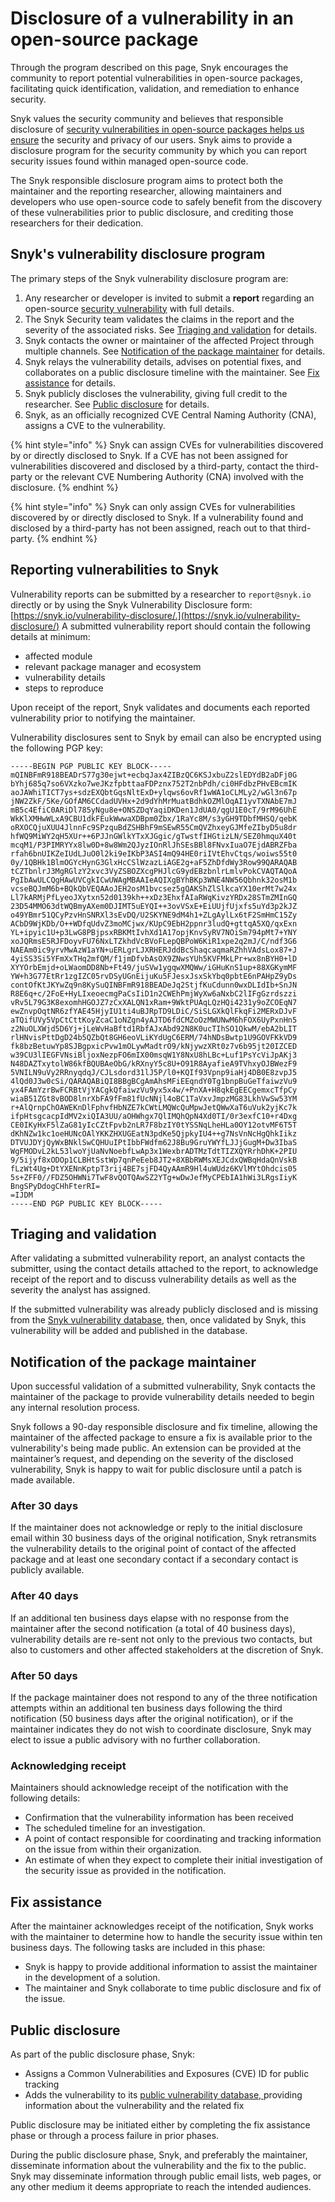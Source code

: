 # Disclosure of a vulnerability in an open-source package

Through the program described on this page, Snyk encourages the community to report potential vulnerabilities in open-source packages, facilitating quick identification, validation, and remediation to enhance security.&#x20;

Snyk values the security community and believes that responsible disclosure of [security vulnerabilities in open-source packages helps us ensure](https://snyk.io/series/open-source-security/report-2020) the security and privacy of our users. Snyk aims to provide a disclosure program for the security community by which you can report security issues found within managed open-source code.

The Snyk responsible disclosure program aims to protect both the maintainer and the reporting researcher, allowing maintainers and developers who use open-source code to safely benefit from the discovery of these vulnerabilities prior to public disclosure, and crediting those researchers for their dedication.

## Snyk's vulnerability disclosure program

The primary steps of the Snyk vulnerability disclosure program are:

1. Any researcher or developer is invited to submit a **report** regarding an open-source [security vulnerability](https://snyk.io/learn/security-vulnerability-exploits-threats/) with full details.
2. The Snyk Security team validates the claims in the report and the severity of the associated risks. See [Triaging and validation](disclosure-of-a-vulnerability-in-an-open-source-package.md#triaging-and-validation) for details.
3. Snyk contacts the owner or maintainer of the affected Project through multiple channels. See [Notification of the package maintainer](disclosure-of-a-vulnerability-in-an-open-source-package.md#notification-of-the-package-maintainer) for details.
4. Snyk relays the vulnerability details, advises on potential fixes, and collaborates on a public disclosure timeline with the maintainer. See [Fix assistance](disclosure-of-a-vulnerability-in-an-open-source-package.md#fix-assistance) for details.
5. Snyk publicly discloses the vulnerability, giving full credit to the researcher. See [Public disclosure](disclosure-of-a-vulnerability-in-an-open-source-package.md#public-disclosure) for details.
6. Snyk, as an officially recognized CVE Central Naming Authority (CNA), assigns a CVE to the vulnerability.

{% hint style="info" %}
Snyk can assign CVEs for vulnerabilities discovered by or directly disclosed to Snyk. If a CVE has not been assigned for vulnerabilities discovered and disclosed by a third-party, contact the third-party or the relevant CVE Numbering Authority (CNA) involved with the disclosure.
{% endhint %}

{% hint style="info" %}
Snyk can only assign CVEs for vulnerabilities discovered by or directly disclosed to Snyk. If a vulnerability found and disclosed by a third-party has not been assigned, reach out to that third-party.&#x20;
{% endhint %}

## Reporting vulnerabilities to Snyk

Vulnerability reports can be submitted by a researcher to `report@snyk.io` directly or by using the Snyk Vulnerability Disclosure form: [https://snyk.io/vulnerability-disclosure/.](https://snyk.io/vulnerability-disclosure/) A submitted vulnerability report should contain the following details at minimum:

* affected module
* relevant package manager and ecosystem
* vulnerability details
* steps to reproduce

Upon receipt of the report, Snyk validates and documents each reported vulnerability prior to notifying the maintainer.

Vulnerability disclosures sent to Snyk by email can also be encrypted using the following PGP key:

```
-----BEGIN PGP PUBLIC KEY BLOCK-----
mQINBFmR918BEADrS77g30ejwt+ecbqJax4ZIBzQC6KSJxbuZ2slEDYdB2aDFj0G
bYhj685q7so6VXzko7weJKzfpbttaaFDPznx752T2nbPdh/ci0HFdbzPHvEBcmIK
aoJAWhiTICT7ys+sdzEXQbtGqsNltExD+ylqws6ovRf1wWA1oCLMLy2/wGl3n67p
jNW2ZkF/5Ke/GOfAM6CCdadUVHx+2d9dYhMrMuatBdhkOZMlOqAI1yvTXNAbE7mJ
mB5c4EfiC0ARiDl785yNgu8e+ONSZDqYaqiDKDen1JdUA0/qgU1E0cT/9rM96UhE
WkKlXMHwWLxA9CBU1dkFEukWwwaXDBpm0Zbx/1RaYc8M/s3yGH9TDbfMHSQ/qebK
oRXOCQjuXUU4JlnnFc9SPzquBdZSHBhF9mSEwR55CmQVZhxeyGJMfeZIbyD5u8dr
hfWQ9MiWY2qH5XUr++6PJJnGWlkYTxXJGgic/gTwstfIHGtizLN/SEZ0hmquX40t
mcqM1/P3PIMRYYx8lw0D+8w8Wm2QJyzIOnRlJhSEsBBl8FNvxIuaO7EjdABRZFba
rfah6bnUIKZeIUdLJuO0l2ki9eIKbP3ASI4mQ94HE0riIVtEhvCtqs/woiws55t0
0y/1QBHk1BlmOGYcHynG3GlxHcCSlWzazLiAGE2g+aF5ZhDfdWy3Row99QARAQAB
tCZTbnlrJ3MgRGlzY2xvc3VyZSBOZXcgPHJlcG9ydEBzbnlrLmlvPokCVAQTAQoA
PgIbAwULCQgHAwUVCgkICwUWAgMBAAIeAQIXgBYhBKp3WNE4NW56Qbhnk32osM1b
vcseBQJmM6b+BQkQbVEQAAoJEH2osM1bvcsez5gQAKShZlSlkcaYX10erMt7w24x
Ll7kARMjPfLyeoJXytxn52d0139kh++xDz3EhxfAIaRWqKivzYRDx28STmZMInGQ
23D54MMO63dtWQBmyAXem0DJIMT5uEYQI++3ovVSxE+EiUUjfUjxfs5uYd3p2kJZ
o49YBmr51QCyPzvHnSNRXl3sEvDQ/U2SKYNE9dM4h1+ZLgAylLx6tF2SmHmC15Zy
ACbD9WjKDb/O++WDfqUdvZ3moMCjwx/KUpC9EbH2ppnr3ludQ+gttqA5XQ/qxExn
YL+ipyic1U+p3LwG8PBjpsxRBKMtIvhXd1A17opjKnvSyRV7NOiSm794pMt7+YNY
xoJQRmsE5RJFDoyvFU76NxLTZkhdVcBVoFLepQBPoW6KiR1xpe2q2mJ/C/ndf3G6
NAEAm0ic9yrvMwAzW1aYN+uERLgrLJXRHERJddBcShaqcaqmaRZhhVAdsLox87+J
4yiSS3Si5YFmXxTHq2mfQM/f1jmDfvbAsOX9ZNwsYUh5KVFMkLPr+wx8nBYH0+lD
XYYOrbEmjd+oLWaomDD8Nb+Ft49/juSVw1ygqwXMQWw/iGHuKnS1up+88XGKymMF
YW+h3G77EtRr1zgIZC05rvDSyUGnEijuKu5FJesxJsxSkYbq0pbtE6nPAHpZ9yDs
contOfKtJKYwZq9n8KySuQINBFmR918BEADeJq2StjfKuCdunn0wxDLIdIb+SnJN
R8E6q+c/2FoE+HyLIxeoecmgPaCsIiD1n2CWEhPmjWyXw6aNxbC2lIFgGzrdszzi
vRv5L79G3K8exomhHGOJZ7zCxXALQN1xRam+9WktPUAqLQzHQi4231y9oZCOEqN7
ewZnvpOqtNR6zfYAE45HjyIU1ti4uBJRpTD9LDiC/SiSLGXkQlFkqFi2MERxDJvF
aTQifUVy5VpCtCttKoyZcaC1oNZgn4yAJTD6fdCMZoOzMWUNwM6hFOX6UyPxnHn5
z2NuOLXWjd5D6Yj+jLeWvHaBftd1RbfAJxAbd92N8K0ucTIhSO1QkwM/ebA2bLIT
rlHNvisPttDgD24b5QZbQt8GH6eoVLiKYdUgC6ERM/74hNDsBwtp1U9GOVFKkVD9
fk8bzBetuwYp8SJBgpxicPvw1mOLywMadtrO9/kNjywzXRt0z7v6b95jt20IZCED
w39CU3lIEGFVNsiBljoxNezpFO6mIX00msqW1Y8NxU8hLBc+Luf1PsYcViJpAKj3
N48DAZTxytolW86kfBQUBAeObG/kRXnyY5c8U+O91R8AyafieA9TVhxyOJBWezF9
5VNILN9uVy2RRnyqdqJ/CJLsdord31lJ5P/l0+KQIf93Vpnp9iaHj4DB0E8zvpJ5
4lQd0J3w0cSi/QARAQABiQI8BBgBCgAmAhsMFiEEqndY0Tg1bnpBuGeTfaiwzVu9
yx4FAmYzrBwFCRBtVjYACgkQfaiwzVu9yx5x4w/+PnXA+H8qkEgEECgemxcTfpCy
wiaB51ZGt8vBOD8lnrXbFA9fFm81fUcNNjl4oBC1TaVxvJmpzMG83LkhVwSw53YM
r+AlQrnpChOAWEKnDlFphvfHbNZE7kCWtLMQWcQuMpwJetQWwXaT6uVuk2yjKc7k
ifpHtsgcacpIdMV2xiQIA3UU/aOHWhgx7QlIMQhQpN4Xd0TI/0r3exfC10+r4Dxg
CE0IKyHxF5lZaG81yIcCZtFpvb2nLR7F8bzIY0tYSSNqLheHLa0OY12otvMF6T5T
dKhNZw1kc1oeHUNcOAlYKKZHXUGEatN3pdKe5QjpkyIU4++g7NsVnNcHgQhkIikz
DTVUJDYjQyWxBNklSwCQHUuIPtIbbFWdfm62J8Bu9GruYWYfLJJjGugM+Dw3IbaS
WgFMODvL2kL53lwoYjUaNvNoebfLwAp3x1WexbrADTMzTdtTIZXQYRrhDhK+2PIU
9/5ijyf8xODOp1CLBHtSstWp7qnPeEeb8JT2+8XBbRWMsXEJCdxQWBqHdaQnVskB
fLzWt4Ug+DtYXENnKptpT3rij4BE7sjFD4QyAAmR9Hl4uWUdz6KVlMYtOhdcis05
5s+ZFF0//FDZ5OHWNi7TwF8vQOTQAwSZ2YTg+wDwJefMyCPEbIA1hWi3LRgsIiyK
BngSPyDdogCHhFterRI=
=IJDM
-----END PGP PUBLIC KEY BLOCK-----
```

## Triaging and validation

After validating a submitted vulnerability report, an analyst contacts the submitter, using the contact details attached to the report, to acknowledge receipt of the report and to discuss vulnerability details as well as the severity the analyst has assigned.

If the submitted vulnerability was already publicly disclosed and is missing from the [Snyk vulnerability database](https://security.snyk.io), then, once validated by Snyk, this vulnerability will be added and published in the database.

## Notification of the package maintainer

Upon successful validation of a submitted vulnerability, Snyk contacts the maintainer of the package to provide vulnerability details needed to begin any internal resolution process.

Snyk follows a 90-day responsible disclosure and fix timeline, allowing the maintainer of the affected package to ensure a fix is available prior to the vulnerability's being made public. An extension can be provided at the maintainer’s request, and depending on the severity of the disclosed vulnerability, Snyk is happy to wait for public disclosure until a patch is made available.

### After 30 days

If the maintainer does not acknowledge or reply to the initial disclosure email within 30 business days of the original notification, Snyk retransmits the vulnerability details to the original point of contact of the affected package and at least one secondary contact if a secondary contact is publicly available.

### After 40 days

If an additional ten business days elapse with no response from the maintainer after the second notification (a total of 40 business days), vulnerability details are re-sent not only to the previous two contacts, but also to customers and other affected stakeholders at the discretion of Snyk.

### After 50 days

If the package maintainer does not respond to any of the three notification attempts within an additional ten business days following the third notification (50 business days after the original notification), or if the maintainer indicates they do not wish to coordinate disclosure, Snyk may elect to issue a public advisory with no further collaboration.

### Acknowledging receipt

Maintainers should acknowledge receipt of the notification with the following details:

* Confirmation that the vulnerability information has been received
* The scheduled timeline for an investigation.
* A point of contact responsible for coordinating and tracking information on the issue from within their organization.
* An estimate of when they expect to complete their initial investigation of the security issue as provided in the notification.

## Fix assistance

After the maintainer acknowledges receipt of the notification, Snyk works with the maintainer to determine how to handle the security issue within ten business days. The following tasks are included in this phase:

* Snyk is happy to provide additional information to assist the maintainer in the development of a solution.
* The maintainer and Snyk collaborate to time public disclosure and fix of the issue.

## Public disclosure

As part of the public disclosure phase, Snyk:

* Assigns a Common Vulnerabilities and Exposures (CVE) ID for public tracking
* Adds the vulnerability to its [public vulnerability database, ](https://security.snyk.io/)providing information about the vulnerability and the related fix

Public disclosure may be initiated either by completing the fix assistance phase or through a process failure in prior phases.

During the public disclosure phase, Snyk, and preferably the maintainer, disseminate information about the vulnerability and the fix to the public. Snyk may disseminate information through public email lists, web pages, or any other medium it deems appropriate to reach the intended audiences.
